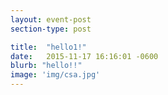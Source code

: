```yaml
---
layout: event-post
section-type: post

title:  "hello1!"
date:   2015-11-17 16:16:01 -0600
blurb: "hello!!"
image: 'img/csa.jpg'
---
```


